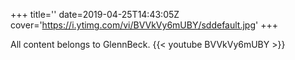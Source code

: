 +++
title=''
date=2019-04-25T14:43:05Z
cover='https://i.ytimg.com/vi/BVVkVy6mUBY/sddefault.jpg'
+++

All content belongs to GlennBeck.
{{< youtube BVVkVy6mUBY >}}
